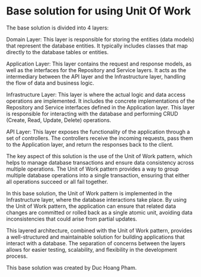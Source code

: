 # Base solution for using Unit Of Work

The base solution is divided into 4 layers:

Domain Layer: This layer is responsible for storing the entities (data models) that represent the database entities. It typically includes classes that map directly to the database tables or entities.

Application Layer: This layer contains the request and response models, as well as the interfaces for the Repository and Service layers. It acts as the intermediary between the API layer and the Infrastructure layer, handling the flow of data and business logic.

Infrastructure Layer: This layer is where the actual logic and data access operations are implemented. It includes the concrete implementations of the Repository and Service interfaces defined in the Application layer. This layer is responsible for interacting with the database and performing CRUD (Create, Read, Update, Delete) operations.

API Layer: This layer exposes the functionality of the application through a set of controllers. The controllers receive the incoming requests, pass them to the Application layer, and return the responses back to the client.

The key aspect of this solution is the use of the Unit of Work pattern, which helps to manage database transactions and ensure data consistency across multiple operations. The Unit of Work pattern provides a way to group multiple database operations into a single transaction, ensuring that either all operations succeed or all fail together.

In this base solution, the Unit of Work pattern is implemented in the Infrastructure layer, where the database interactions take place. By using the Unit of Work pattern, the application can ensure that related data changes are committed or rolled back as a single atomic unit, avoiding data inconsistencies that could arise from partial updates.

This layered architecture, combined with the Unit of Work pattern, provides a well-structured and maintainable solution for building applications that interact with a database. The separation of concerns between the layers allows for easier testing, scalability, and flexibility in the development process.

This base solution was created by Duc Hoang Pham.
